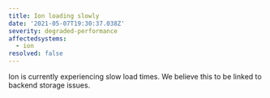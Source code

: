 ```yaml
---
title: Ion loading slowly
date: '2021-05-07T19:30:37.038Z'
severity: degraded-performance
affectedsystems:
  - ion
resolved: false
---
```

Ion is currently experiencing slow load times. We believe this to be linked to backend storage issues.

<!--- language code: en -->
